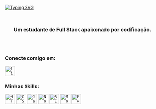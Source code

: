 [![Typing SVG](https://readme-typing-svg.herokuapp.com/?color=8A2BE2&size=35&center=true&vCenter=true&width=1000&lines=Hello,+I'm++Elias+Cintra+👨‍💻;+:%29)](https://git.io/typing-svg)

<br>
<h3 align="center">Um estudante de Full Stack apaixonado por codificação.</h3>
<br>
<br>

<h3 align="left">Conecte comigo em:</h3>
<p align="left">

<a href="https://www.linkedin.com/in/elias-cintra/" target="blank"> 
<code><img height="32" src="https://img.shields.io/badge/linkedin-20232A?style=for-the-badge&logo=linkedin&logoColor=white" alt="linkedin"/></code></code></a>
</code></code>
</p>

<h3 align="left">Minhas Skills:</h3>

<p align="left"> 

<code><img height="32" src="https://img.shields.io/badge/HTML5-E34F26?style=for-the-badge&logo=html5&logoColor=white" alt="HTML5"/></code></code>
<code><img height="32" src="https://img.shields.io/badge/CSS3-1572B6?style=for-the-badge&logo=css3&logoColor=white" alt="CSS"/></code>
<code><img height="32" src="https://img.shields.io/badge/-JavaScript-20232A?style-the-badge&logo=javascript" alt="Javascript"/></code>
<code><img height="32" src="https://img.shields.io/badge/-NodeJs%20-20232A?style=for-the-badge&logo=Node.js&logoColor=white" alt="NodeJS"/></code>
<code><img height="32" src="https://img.shields.io/badge/React-20232A?style=for-the-badge&logo=react&logoColor=61DAFB" alt="REACT.JS"/></code></code>
<code><img height="32" src="https://img.shields.io/badge/-MongoDb-20232A?style=for-the-badge&logo=MongoDB" alt="MongoDB"/></code>
<code><img height="32" src="https://img.shields.io/badge/-PostgreSQL-20232A?style=for-the-badge&logo=postgresql" alt="Postgresql"/></code>


</p>

